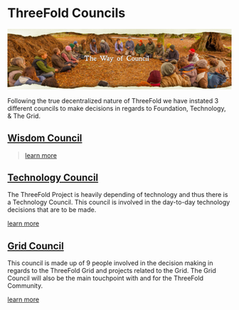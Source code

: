 # ThreeFold Councils

![](img/wisdom_council.png)

Following the true decentralized nature of ThreeFold we have instated 3 different councils to make decisions in regards to Foundation, Technology, & The Grid.

## [Wisdom Council](wisdom_council.md)

> [learn more](wisdom_council.md)

## [Technology Council](technology_council.md)

The ThreeFold Project is heavily depending of technology and thus there is a Technology Council.
This council is involved in the day-to-day technology decisions that are to be made.

[learn more](technology_council.md)

## [Grid Council](grid_council.md)

This council is made up of 9 people involved in the decision making in regards to the ThreeFold Grid and projects related to the Grid.
The Grid Council will also be the main touchpoint with and for the ThreeFold Community.

[learn more](grid_council.md)
